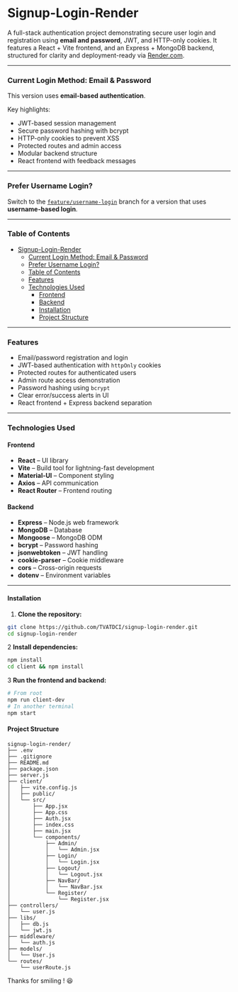 # Signup-Login-Render

A full-stack authentication project demonstrating secure user login and registration using **email and password**, JWT, and HTTP-only cookies. It features a React + Vite frontend, and an Express + MongoDB backend, structured for clarity and deployment-ready via [Render.com](https://signup-login-render.onrender.com/).

---

### Current Login Method: Email & Password

This version uses **email-based authentication**.

Key highlights:

- JWT-based session management
- Secure password hashing with bcrypt
- HTTP-only cookies to prevent XSS
- Protected routes and admin access
- Modular backend structure
- React frontend with feedback messages

---

### Prefer Username Login?

Switch to the [`feature/username-login`](https://github.com/TVATDCI/signup-login-render/tree/feature/username-login) branch for a version that uses **username-based login**.

---

### Table of Contents

- [Signup-Login-Render](#signup-login-render)
  - [Current Login Method: Email \& Password](#current-login-method-email--password)
  - [Prefer Username Login?](#prefer-username-login)
  - [Table of Contents](#table-of-contents)
  - [Features](#features)
  - [Technologies Used](#technologies-used)
    - [Frontend](#frontend)
    - [Backend](#backend)
    - [Installation](#installation)
    - [Project Structure](#project-structure)

---

### Features

- Email/password registration and login
- JWT-based authentication with `httpOnly` cookies
- Protected routes for authenticated users
- Admin route access demonstration
- Password hashing using `bcrypt`
- Clear error/success alerts in UI
- React frontend + Express backend separation

---

### Technologies Used

#### Frontend

- **React** – UI library
- **Vite** – Build tool for lightning-fast development
- **Material-UI** – Component styling
- **Axios** – API communication
- **React Router** – Frontend routing

#### Backend

- **Express** – Node.js web framework
- **MongoDB** – Database
- **Mongoose** – MongoDB ODM
- **bcrypt** – Password hashing
- **jsonwebtoken** – JWT handling
- **cookie-parser** – Cookie middleware
- **cors** – Cross-origin requests
- **dotenv** – Environment variables

---

#### Installation

1. **Clone the repository:**

```bash
git clone https://github.com/TVATDCI/signup-login-render.git
cd signup-login-render
```

2 **Install dependencies:**

```bash
npm install
cd client && npm install
```

3 **Run the frontend and backend:**

```bash
# From root
npm run client-dev
# In another terminal
npm start
```

#### Project Structure

```pgsql
signup-login-render/
├── .env
├── .gitignore
├── README.md
├── package.json
├── server.js
├── client/
│   ├── vite.config.js
│   ├── public/
│   └── src/
│       ├── App.jsx
│       ├── App.css
│       ├── Auth.jsx
│       ├── index.css
│       ├── main.jsx
│       └── components/
│           ├── Admin/
│           │   └── Admin.jsx
│           ├── Login/
│           │   └── Login.jsx
│           ├── Logout/
│           │   └── Logout.jsx
│           ├── NavBar/
│           │   └── NavBar.jsx
│           └── Register/
│               └── Register.jsx
├── controllers/
│   └── user.js
├── libs/
│   ├── db.js
│   └── jwt.js
├── middleware/
│   └── auth.js
├── models/
│   └── User.js
└── routes/
    └── userRoute.js
```

Thanks for smiling ! :satisfied:
